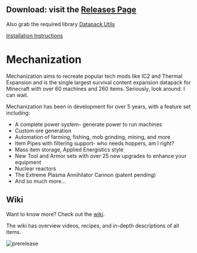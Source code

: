 ## Download: visit the [Releases Page](https://github.com/ImCoolYeah105/Mechanization/releases)

Also grab the required library [Datapack Utils](https://github.com/ICY105/Datapack-Utilities/releases)

[Installation Instructions](https://github.com/ImCoolYeah105/Mechanization/wiki/Installion)

# Mechanization
Mechanization aims to recreate popular tech mods like IC2 and Thermal Expansion and is the single largest survival content expansion datapack for Minecraft with over 60 machines and 260 items. Seriously, look around. I can wait.

Mechanization has been in development for over 5 years, with a feature set including:
- A complete power system- generate power to run machines
- Custom ore generation
- Automation of farming, fishing, mob grinding, mining, and more
- Item Pipes with filtering support- who needs hoppers, am I right?
- Mass item storage, Applied Energistics style
- New Tool and Armor sets with over 25 new upgrades to enhance your equipment
- Nuclear reactors
- The Extreme Plasma Annihilator Cannon (patent pending)
- And so much more...

## Wiki
Want to know more? Check out the [wiki](https://github.com/ImCoolYeah105/Mechanization/wiki).

The wiki has overview videos, recipes, and in-depth descriptions of all items.

![prerelease](https://static.planetminecraft.com/files/resource_media/screenshot/14834957-mech-banner.png)
